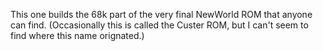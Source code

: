 This one builds the 68k part of the very final NewWorld ROM that anyone
can find. (Occasionally this is called the Custer ROM, but I can't seem
to find where this name orignated.)
